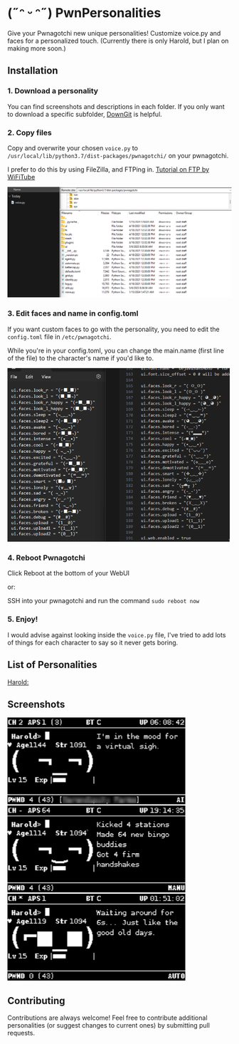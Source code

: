 
# (˶ᵔ ᵕ ᵔ˶) PwnPersonalities 

Give your Pwnagotchi new unique personalities! Customize voice.py and faces for a personalized touch. (Currently there is only Harold, but I plan on making more soon.)
## Installation

### 1. Download a personality
You can find screenshots and descriptions in each folder. If you only want to download a specific subfolder, [DownGit](https://minhaskamal.github.io/DownGit/) is helpful.

### 2. Copy files
Copy and overwrite your chosen `voice.py` to `/usr/local/lib/python3.7/dist-packages/pwnagotchi/` on your pwnagotchi.

I prefer to do this by using FileZilla, and FTPing in. [Tutorial on FTP by WiFiTube](https://www.youtube.com/watch?v=6f7PB3bgaxQ)

<img src="https://github.com/TheJustinCrow/PwnPersonalities/raw/main/media/CopyFiles.gif" width="700"/>


### 3. Edit faces and name in config.toml
If you want custom faces to go with the personality, you need to edit the `config.toml` file in `/etc/pwnagotchi`.

While you're in your config.toml, you can change the main.name (first line of the file) to the character's name if you'd like to.

<img src="https://github.com/TheJustinCrow/PwnPersonalities/raw/main/media/CopyFaces.gif" width="500">



### 4. Reboot Pwnagotchi

Click Reboot at the bottom of your WebUI

or:

SSH into your pwnagotchi and run the command `sudo reboot now`

### 5. Enjoy!
I would advise against looking inside the `voice.py` file, I've tried to add lots of things for each character to say so it never gets boring.

## List of Personalities

[Harold:](https://github.com/TheJustinCrow/PwnPersonalities/tree/main/Harold)

## Screenshots
<img src="https://github.com/TheJustinCrow/PwnPersonalities/raw/main/media/Harold/HaroldSigh.png" width="400"/>
<img src="https://github.com/TheJustinCrow/PwnPersonalities/raw/main/media/Harold/HaroldMANU.png" width="400"/>
<img src="https://github.com/TheJustinCrow/PwnPersonalities/raw/main/media/Harold/HaroldWait.png" width="400"/>

## Contributing

Contributions are always welcome! Feel free to contribute additional personalities (or suggest changes to current ones) by submitting pull requests. 

